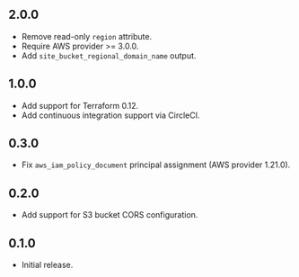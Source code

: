 ## 2.0.0

- Remove read-only `region` attribute.
- Require AWS provider >= 3.0.0.
- Add `site_bucket_regional_domain_name` output.

## 1.0.0

- Add support for Terraform 0.12.
- Add continuous integration support via CircleCI.

## 0.3.0

- Fix `aws_iam_policy_document` principal assignment (AWS provider 1.21.0).

## 0.2.0

- Add support for S3 bucket CORS configuration.

## 0.1.0

- Initial release.
